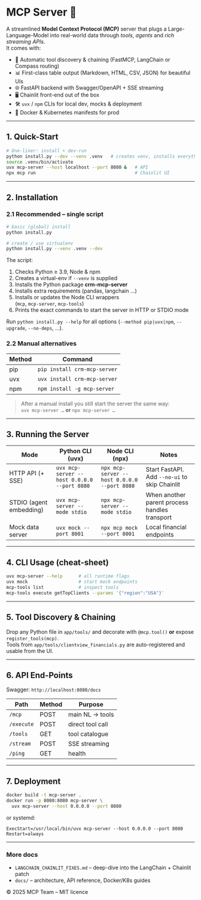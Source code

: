 # MCP Server 🚀  
A streamlined **Model Context Protocol (MCP)** server that plugs a Large-Language-Model into real-world data through _tools_, _agents_ and _rich streaming APIs_.  
It comes with:

* 🔧 Automatic tool discovery & chaining (FastMCP, LangChain or Compass routing)  
* 📊 First-class table output (Markdown, HTML, CSV, JSON) for beautiful UIs  
* 🌐 FastAPI backend with Swagger/OpenAPI + SSE streaming  
* 🖥️ Chainlit front-end out of the box  
* 🛠️ `uvx` / `npm` CLIs for local dev, mocks & deployment  
* 🐳 Docker & Kubernetes manifests for prod

---

## 1. Quick-Start

```bash
# One-liner: install + dev-run
python install.py --dev --venv .venv   # creates venv, installs everything
source .venv/bin/activate
uvx mcp-server --host localhost --port 8080 &   # API
npx mcp run                                     # Chainlit UI
```

---

## 2. Installation   <!-- updated -->

### 2.1 Recommended – single script

```bash
# basic (global) install
python install.py

# create / use virtualenv
python install.py --venv .venv --dev
```

The script:

1.  Checks Python ≥ 3.9, Node & npm
2.  Creates a virtual-env if `--venv` is supplied
3.  Installs the Python package **crm-mcp-server**
4.  Installs extra requirements (pandas, langchain …)
5.  Installs or updates the Node CLI wrappers  
    (`mcp`, `mcp-server`, `mcp-tools`)
6.  Prints the exact commands to start the server in HTTP or STDIO mode

Run `python install.py --help` for all options (`--method pip|uvx|npm`, `--upgrade`, `--no-deps`, …).

### 2.2 Manual alternatives  

| Method | Command |
|--------|---------|
| pip    | `pip install crm-mcp-server` |
| uvx    | `uvx install crm-mcp-server` |
| npm    | `npm install -g mcp-server`  |

> After a manual install you still start the server the same way:  
> `uvx mcp-server …` **or** `npx mcp-server …`

---

## 3. Running the Server

| Mode | Python CLI (uvx) | Node CLI (npx) | Notes |
|------|------------------|----------------|-------|
| HTTP API (+ SSE) | `uvx mcp-server --host 0.0.0.0 --port 8080` | `npx mcp-server --host 0.0.0.0 --port 8080` | Start FastAPI. Add `--no-ui` to skip Chainlit |
| STDIO (agent embedding) | `uvx mcp-server --mode stdio` | `npx mcp-server --mode stdio` | When another parent process handles transport |
| Mock data server | `uvx mock --port 8001` | `npx mcp mock --port 8001` | Local financial endpoints |

---

## 4. CLI Usage (cheat-sheet)

```bash
uvx mcp-server --help      # all runtime flags
uvx mock                   # start mock endpoints
mcp-tools list             # inspect tools
mcp-tools execute getTopClients --params '{"region":"USA"}'
```

---

## 5. Tool Discovery & Chaining

Drop any Python file in `app/tools/` and decorate with `@mcp.tool()` **or** expose
`register_tools(mcp)`.  
Tools from `app/tools/clientview_financials.py` are auto-registered and usable from the UI.

---

## 6. API End-Points

Swagger: `http://localhost:8080/docs`  

| Path | Method | Purpose |
|------|--------|---------|
| `/mcp` | POST | main NL → tools |
| `/execute` | POST | direct tool call |
| `/tools` | GET | tool catalogue |
| `/stream` | POST | SSE streaming |
| `/ping` | GET | health |

---

## 7. Deployment

```bash
docker build -t mcp-server .
docker run -p 8080:8080 mcp-server \
  uvx mcp-server --host 0.0.0.0 --port 8080
```

or systemd:

```
ExecStart=/usr/local/bin/uvx mcp-server --host 0.0.0.0 --port 8080
Restart=always
```

---

### More docs
*   `LANGCHAIN_CHAINLIT_FIXES.md` – deep-dive into the LangChain + Chainlit patch
*   `docs/` – architecture, API reference, Docker/K8s guides

© 2025 MCP Team – MIT licence  

